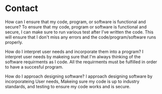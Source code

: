 # Contact

How can I ensure that my code, program, or software is functional and secure?
To ensure that my code, program or software is functional and secure, I can make sure to run various test after I've written the code. This will ensure that I don't miss any errors and the code/program/software runs properly.

How do I interpret user needs and incorporate them into a program?
I interpret user needs by makeing sure that I'm always thinking of the software requirments as I code. All the requirments must be fulfilled in order to have a succesful program.

How do I approach designing software?
I approach designing software by incorporateing User needs, Makeing sure my code is up to industry standards, and testing to ensure my code works and is secure.
